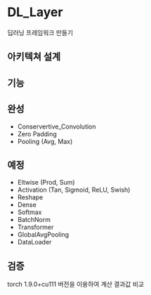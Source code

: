 DL_Layer
=============
딥러닝 프레임워크 만들기

아키텍쳐 설계
------------




기능
-------------

## 완성
- Conservertive_Convolution
- Zero Padding
- Pooling (Avg, Max)

## 예정
- Eltwise (Prod, Sum)
- Activation (Tan, Sigmoid, ReLU, Swish)
- Reshape
- Dense
- Softmax
- BatchNorm
- Transformer
- GlobalAvgPooling
- DataLoader

검증
-------------
torch 1.9.0+cu111 버전을 이용하여 계산 결과값 비교
